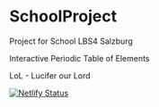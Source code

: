 # SchoolProject
Project for School 
LBS4 Salzburg

Interactive Periodic Table of Elements

LoL - Lucifer our Lord

[![Netlify Status](https://api.netlify.com/api/v1/badges/e6c73588-9a27-4be7-b5ae-4677f5393d55/deploy-status)](https://app.netlify.com/sites/ptoe/deploys)